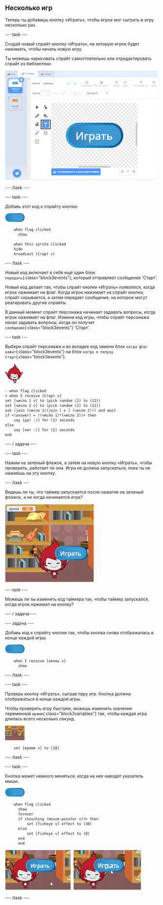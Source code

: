 ## Несколько игр

Теперь ты добавишь кнопку «Играть», чтобы игрок мог сыграть в игру несколько раз.

--- task ---

Создай новый спрайт-кнопку «Играть», на которую игрок будет нажимать, чтобы начать новую игру.

Ты можешь нарисовать спрайт самостоятельно или отредактировать спрайт из библиотеки.

![Изображение кнопки Играть](images/brain-play.png)

--- /task ---

--- task ---

Добавь этот код к спрайту кнопки:

![Спрайт кнопки](images/button-sprite.png)

```blocks3
    when flag clicked
	  show

    when this sprite clicked
    hide
    broadcast (Старт v)
```

--- /task ---

Новый код включает в себя ещё один блок `передать`{:class="block3events"}, который отправляет сообщение 'Старт'.

Новый код делает так, чтобы спрайт кнопки «Играть» появлялся, когда игрок нажимает на флаг. Когда игрок нажимает на спрайт кнопки, спрайт скрывается, а затем передает сообщение, на которое могут реагировать другие спрайты.

В данный момент спрайт персонажа начинает задавать вопросы, когда игрок нажимает на флаг. Измени код игры, чтобы спрайт персонажа начал задавать вопросы, когда он получит `сообщение`{:class="block3events"} 'Старт'.

--- task ---

Выбери спрайт персонажа и во вкладке код замени блок `когда флаг нажат`{:class="block3events"} на блок `когда я получу Старт`{:class="block3events"}.

![Спрайт персонажа](images/giga-sprite.png)

```blocks3
- when flag clicked
+ when I receive [Старт v]
set [число 1 v] to (pick random (2) to (12))
set [число 2 v] to (pick random (2) to (12))
ask (join (число 1)(join [ x ] (число 2))) and wait
if <(answer) = ((число 1)*(число 2))> then
	say [да! :)] for (2) seconds
else
	say [нет :(] for (2) seconds
end
```

--- / задача ---

--- task ---

Нажми на зелёный флажок, а затем на новую кнопку «Играть», чтобы проверить, работает ли она. Игра не должна запускаться, пока ты не нажмёшь на эту кнопку.

--- /task ---

Видишь ли ты, что таймер запускается после нажатия на зеленый флажок, а не когда начинается игра?

![Таймер запущен](images/brain-timer-bug.png)

--- task ---

Можешь ли ты изменить код таймера так, чтобы таймер запускался, когда игрок нажимал на кнопку?

--- / задача ---

--- задача ---

Добавь код к спрайту кнопки так, чтобы кнопка снова отображалась в конце каждой игры.

![Спрайт кнопки](images/button-sprite.png)

```blocks3
    when I receive [конец v]
	  show
```

--- /task ---

--- task ---

Проверь кнопку «Играть», сыграв пару игр. Кнопка должна отображаться в конце каждой игры.

Чтобы проверить игру быстрее, можешь изменить значение переменной `время`{:class="block3variables"} так, чтобы каждая игра длилась всего несколько секунд.

![Сцена](images/stage-sprite.png)

```blocks3
    set [время v] to [10]
```

--- /task ---

--- task ---

Кнопка может немного меняться, когда на нее наводят указатель мыши.

![Кнопка](images/button-sprite.png)

```blocks3
    when flag clicked
	  show
	  forever
	  if <touching (mouse-pointer v)?> then
		  set [fisheye v] effect to (30)
	  else
		  set [fisheye v] effect to (0)
	  end
	  end
```

![снимок экрана](images/brain-fisheye.png)

--- /task ---